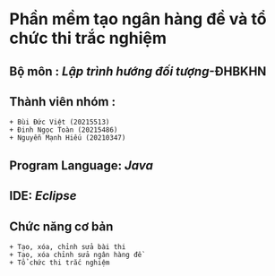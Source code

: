 # Phần mềm tạo ngân hàng đề và tổ chức thi trắc nghiệm
## Bộ môn : *Lập trình hướng đối tượng*-ĐHBKHN
## **Thành viên nhóm :**
  
	+ Bùi Đức Việt (20215513)
  	+ Đinh Ngọc Toàn (20215486)
  	+ Nguyễn Mạnh Hiếu (20210347)

## **Program Language: *Java***
## **IDE: *Eclipse***
## Chức năng cơ bản
	+ Tạo, xóa, chỉnh sửa bài thi
 	+ Tạo, xóa chỉnh sửa ngân hàng đề
  	+ Tổ chức thi trắc nghiệm



	            

						  		
						  		
						  
